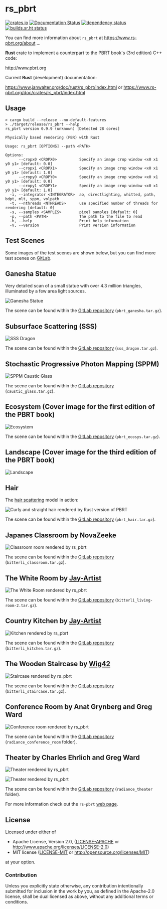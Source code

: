 # rs_pbrt

[![crates.io](https://img.shields.io/crates/v/rs_pbrt.svg)](https://crates.io/crates/rs_pbrt)
[![Documentation Status](https://readthedocs.org/projects/rs-pbrt/badge/?version=latest)](https://rs-pbrt.readthedocs.io/en/latest/?badge=latest)
[![dependency status](https://deps.rs/repo/github/wahn/rs_pbrt/status.svg)](https://deps.rs/repo/github/wahn/rs_pbrt)
[![builds.sr.ht status](https://builds.sr.ht/~wahn/rs-pbrt.svg)](https://builds.sr.ht/~wahn/rs-pbrt?)
<!-- [![](https://tokei.rs/b1/github/wahn/rs_pbrt?category=code)](https://github.com/wahn/rs_pbrt) -->
<!-- [![](https://img.shields.io/github/release-date/wahn/rs_pbrt.svg)](https://github.com/wahn/rs_pbrt/releases) -->
<!-- [![](https://img.shields.io/github/issues-raw/wahn/rs_pbrt.svg)](https://github.com/wahn/rs_pbrt/issues) -->
<!-- [![Build Status](https://travis-ci.com/wahn/rs_pbrt.svg?branch=master)](https://travis-ci.com/wahn/rs_pbrt) -->

You can find more information about `rs_pbrt` at https://www.rs-pbrt.org/about ...

**Rust** crate to implement a counterpart to the PBRT book's (3rd edition) C++ code:

http://www.pbrt.org

Current **Rust** (development) documentation:

https://www.janwalter.org/doc/rust/rs_pbrt/index.html
or
https://www.rs-pbrt.org/doc/crates/rs_pbrt/index.html

## Usage

```shell
> cargo build --release --no-default-features
> ./target/release/rs_pbrt --help
rs_pbrt version 0.9.9 (unknown) [Detected 28 cores]

Physically based rendering (PBR) with Rust

Usage: rs_pbrt [OPTIONS] --path <PATH>

Options:
      --cropx0 <CROPX0>          Specify an image crop window <x0 x1 y0 y1> [default: 0.0]
      --cropx1 <CROPX1>          Specify an image crop window <x0 x1 y0 y1> [default: 1.0]
      --cropy0 <CROPY0>          Specify an image crop window <x0 x1 y0 y1> [default: 0.0]
      --cropy1 <CROPY1>          Specify an image crop window <x0 x1 y0 y1> [default: 1.0]
  -i, --integrator <INTEGRATOR>  ao, directlighting, whitted, path, bdpt, mlt, sppm, volpath
  -t, --nthreads <NTHREADS>      use specified number of threads for rendering [default: 0]
  -s, --samples <SAMPLES>        pixel samples [default: 0]
  -p, --path <PATH>              The path to the file to read
  -h, --help                     Print help information
  -V, --version                  Print version information
```

## Test Scenes

Some images of the test scenes are shown below, but you can find more
test scenes on [GitLab][test-scenes].

## Ganesha Statue

Very detailed scan of a small statue with over 4.3 million triangles,
illuminated by a few area light sources.

![Ganesha Statue](https://www.janwalter.org/assets/ganesha.png)

The scene can be found within the [GitLab repository][gitlab_pbrt]
(`pbrt_ganesha.tar.gz`).

## Subsurface Scattering (SSS)

![SSS Dragon](https://www.janwalter.org/assets/sss_dragon.png)

The scene can be found within the [GitLab repository][gitlab_pbrt]
(`sss_dragon.tar.gz`).

## Stochastic Progressive Photon Mapping (SPPM)

![SPPM Caustic
Glass](https://www.janwalter.org/assets/caustic_glass_pbrt_rust_sppm.png)

The scene can be found within the [GitLab repository][gitlab_pbrt]
(`caustic_glass.tar.gz`).

## Ecosystem (Cover image for the first edition of the PBRT book)

![Ecosystem](https://www.janwalter.org/assets/ecosys.png)

The scene can be found within the [GitLab repository][gitlab_pbrt]
(`pbrt_ecosys.tar.gz`).

## Landscape (Cover image for the third edition of the PBRT book)

![Landscape](https://www.janwalter.org/assets/landscape_rust_pbrt_view_0.png)

## Hair

The [hair scattering][hair-scattering] model in action:

![Curly and straight hair rendered by Rust version of
PBRT](https://www.janwalter.org/assets/hair_rust_pbrt.png)

The scene can be found within the [GitLab repository][gitlab_pbrt]
(`pbrt_hair.tar.gz`).

## Japanes Classroom by NovaZeeke

![Classroom room rendered by
rs_pbrt](https://www.janwalter.org/assets/classroom_pbrt_rust.png)

The scene can be found within the [GitLab repository][gitlab_pbrt]
(`bitterli_classroom.tar.gz`).

## The White Room by [Jay-Artist][jay-artist]

![The White Room rendered by
rs_pbrt](https://www.janwalter.org/assets/living-room-2_pbrt_rust_mlt.png)

The scene can be found within the [GitLab repository][gitlab_pbrt]
(`bitterli_living-room-2.tar.gz`).

## Country Kitchen by [Jay-Artist][jay-artist]

![Kitchen rendered by
rs_pbrt](https://www.janwalter.org/assets/kitchen_pbrt_rust.png)

The scene can be found within the [GitLab repository][gitlab_pbrt]
(`bitterli_kitchen.tar.gz`).

## The Wooden Staircase by [Wig42][wig42]

![Staircase rendered by
rs_pbrt](https://www.janwalter.org/assets/staircase_pbrt_rust.png)

The scene can be found within the [GitLab repository][gitlab_pbrt]
(`bitterli_staircase.tar.gz`).

## Conference Room by Anat Grynberg and Greg Ward

![Conference room rendered by
rs_pbrt](https://www.janwalter.org/assets/conference_room_pbrt_rust_current.png)

The scene can be found within the [GitLab repository][gitlab_pbrt]
(`radiance_conference_room` folder).

## Theater by Charles Ehrlich and Greg Ward

![Theater rendered by
rs_pbrt](https://www.janwalter.org/assets/theater_pbrt_rust_corner.png)

![Theater rendered by
rs_pbrt](https://www.janwalter.org/assets/theater_pbrt_rust_stage.png)

The scene can be found within the [GitLab repository][gitlab_pbrt]
(`radiance_theater` folder).

For more information check out the `rs-pbrt` [web page][rs-pbrt].

<!-- For more info look at the [Wiki][wiki] page or the [release notes][release-notes]. -->

<!-- Here you find another Rust implementation: -->

<!-- https://bitbucket.org/abusch/rustracer -->

## License

Licensed under either of

* Apache License, Version 2.0, ([LICENSE-APACHE](LICENSE-APACHE) or
  http://www.apache.org/licenses/LICENSE-2.0)
* MIT license ([LICENSE-MIT](LICENSE-MIT) or
  http://opensource.org/licenses/MIT)

at your option.

### Contribution

Unless you explicitly state otherwise, any contribution intentionally
submitted for inclusion in the work by you, as defined in the
Apache-2.0 license, shall be dual licensed as above, without any
additional terms or conditions.

[test-scenes]:          https://gitlab.com/jdb-walter/rs-pbrt-test-scenes/wikis/home
[gitlab_pbrt]:          https://gitlab.com/jdb-walter/rs-pbrt-test-scenes/-/tree/master/pbrt
[jay-artist]:           https://www.blendswap.com/user/Jay-Artist
[wig42]:                https://www.blendswap.com/user/Wig42
[hair-scattering]:      http://www.pbrt.org/hair.pdf
[rs-pbrt]:              https://www.rs-pbrt.org
